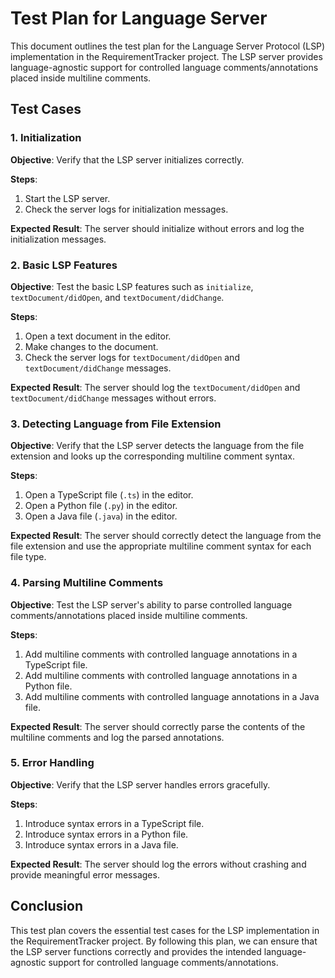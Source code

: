 # Test Plan for Language Server

This document outlines the test plan for the Language Server Protocol (LSP) implementation in the RequirementTracker project. The LSP server provides language-agnostic support for controlled language comments/annotations placed inside multiline comments.

## Test Cases

### 1. Initialization

**Objective**: Verify that the LSP server initializes correctly.

**Steps**:
1. Start the LSP server.
2. Check the server logs for initialization messages.

**Expected Result**: The server should initialize without errors and log the initialization messages.

### 2. Basic LSP Features

**Objective**: Test the basic LSP features such as `initialize`, `textDocument/didOpen`, and `textDocument/didChange`.

**Steps**:
1. Open a text document in the editor.
2. Make changes to the document.
3. Check the server logs for `textDocument/didOpen` and `textDocument/didChange` messages.

**Expected Result**: The server should log the `textDocument/didOpen` and `textDocument/didChange` messages without errors.

### 3. Detecting Language from File Extension

**Objective**: Verify that the LSP server detects the language from the file extension and looks up the corresponding multiline comment syntax.

**Steps**:
1. Open a TypeScript file (`.ts`) in the editor.
2. Open a Python file (`.py`) in the editor.
3. Open a Java file (`.java`) in the editor.

**Expected Result**: The server should correctly detect the language from the file extension and use the appropriate multiline comment syntax for each file type.

### 4. Parsing Multiline Comments

**Objective**: Test the LSP server's ability to parse controlled language comments/annotations placed inside multiline comments.

**Steps**:
1. Add multiline comments with controlled language annotations in a TypeScript file.
2. Add multiline comments with controlled language annotations in a Python file.
3. Add multiline comments with controlled language annotations in a Java file.

**Expected Result**: The server should correctly parse the contents of the multiline comments and log the parsed annotations.

### 5. Error Handling

**Objective**: Verify that the LSP server handles errors gracefully.

**Steps**:
1. Introduce syntax errors in a TypeScript file.
2. Introduce syntax errors in a Python file.
3. Introduce syntax errors in a Java file.

**Expected Result**: The server should log the errors without crashing and provide meaningful error messages.

## Conclusion

This test plan covers the essential test cases for the LSP implementation in the RequirementTracker project. By following this plan, we can ensure that the LSP server functions correctly and provides the intended language-agnostic support for controlled language comments/annotations.
